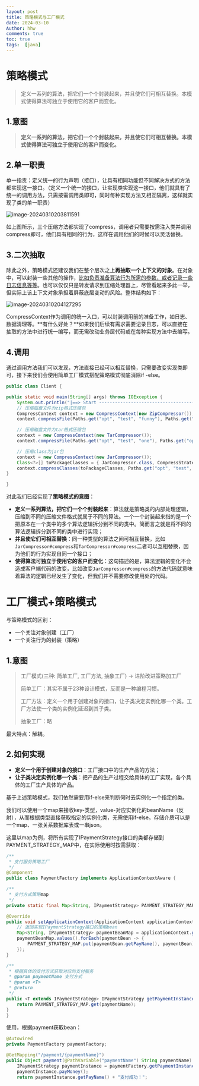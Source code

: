 ```yaml
---
layout: post
title: 策略模式与工厂模式
date: 2024-03-10
Author: hhw
comments: true
toc: true
tags:  [java]
---
```


# 策略模式

> 定义一系列的算法，把它们一个个封装起来，并且使它们可相互替换。本模式使得算法可独立于使用它的客户而变化。

## 1.意图

> **定义一系列的算法，把它们一个个封装起来，并且使它们可相互替换。本模式使得算法可独立于使用它的客户而变化。**

## 2.单一职责

单一指责：定义统一的行为声明（接口），让具有相同功能但不同解决方式的方法都实现这一接口。（定义一个统一的接口，让实现类实现这一接口，他们就具有了统一的调用方法，只需按需调用类即可，同时每种实现方法又相互隔离，这样就实现了类的单一职责）

![image-20240310203811591](https://blog-1302755396.cos.ap-shanghai.myqcloud.com/image-20240310203811591.png)

如上图所示，三个压缩方法都实现了compress，调用者只需要按需注入类并调用compress即可，他们具有相同的行为，这样在调用他们的时候可以灵活替换。

## 3.二次抽取

除此之外，策略模式还建议我们在整个层次之上**再抽取一个上下文的对象**。在对象中，可以封装一些其他的操作，<u>比如负责准备算法行为所需的参数，或者记录一些日志信息等等</u>。也可以仅仅只是转发请求到压缩处理器上，尽管看起来多此一举，但实际上该上下文对象承担着屏蔽底层变动的风险。整体结构如下：

![image-20240310204127295](https://blog-1302755396.cos.ap-shanghai.myqcloud.com/image-20240310204127295.png)

CompressContext作为调用的统一入口，可以封装调用前的准备工作，如日志、数据清理等。**有什么好处？**如果我们后续有需求需要记录日志，可以直接在抽取的方法中进行统一编写，而无需改动业务层代码或在每种实现方法中去编写。

## 4.调用

通过调用方法我们可以发现，方法直接已经可以相互替换，只需要改变实现类即可，接下来我们会使用简单工厂模式搭配策略模式彻底消除if -else。

```java
public class Client {

public static void main(String[] args) throws IOException {
    System.out.println("|==> Start -------------------------------------------------------|");
    // 压缩磁盘文件为zip格式压缩包
    CompressContext context = new CompressContext(new ZipCompressor());
    context.compressFile(Paths.get("opt", "test", "funny"), Paths.get("opt", "test", "output.zip"));

    // 压缩磁盘文件为tar格式压缩包
    context = new CompressContext(new TarCompressor());
    context.compressFile(Paths.get("opt", "test", "one"), Paths.get("opt", "test", "output.tar"));

    // 压缩class为jar包
    context = new CompressContext(new JarCompressor());
    Class<?>[] toPackageClasses = { JarCompressor.class, CompressStrategy.class, Client.class };
    context.compressClasses(toPackageClasses, Paths.get("opt", "test", "output.jar"));
}

}
```

对此我们已经实现了**策略模式的意图**：

- **定义一系列算法，把它们一个个封装起来**：算法就是策略类的内部处理逻辑，压缩到不同的压缩文件格式就属于不同的算法。一个一个封装起来指的是一个把原本在一个类中的多个算法逻辑拆分到不同的类中。简而言之就是将不同的算法逻辑拆分到不同的类中进行实现；
- **并且使它们可相互替换**：同一种类型的算法之间可相互替换，比如`JarCompressor#compress`和`TarCompressor#compress`二者可以互相替换，因为他们的行为实现自同一个接口；
- **使得算法可独立于使用它的客户而变化**：这句描述的是，算法逻辑的变化不会造成客户端代码的改变，比如改变`JarCompressor#compress`的方法代码就意味着算法的逻辑已经发生了变化，但我们并不需要修改使用处的代码。

# 工厂模式+策略模式

与策略模式的区别：

- 一个关注对象创建（工厂）
- 一个关注行为的封装（策略）

## 1.意图

> 工厂模式(三种: 简单工厂, 工厂方法, 抽象工厂) -> 进阶改进策略加工厂
>
> 简单工厂：其实不属于23种设计模式，反而是一种编程习惯。
>
> 工厂方法：定义一个用于创建对象的接口，让子类决定实例化哪一个类。工厂方法使一个类的实例化延迟到其子类。
>
> 抽象工厂：略

最大特点：解耦。

## 2.如何实现

- **定义一个用于创建对象的接口**：工厂接口中的生产产品的方法；
- **让子类决定实例化哪一个类**：把产品的生产过程交给具体的工厂实现，各个具体的工厂生产具体的产品。

基于上述策略模式，我们依然需要用if-else来判断何时去实例化一个指定的类。

我们可以使用一个map来接收key-类型，value-对应实例化的beanName（反射），从而根据类型直接获取指定的实例化类，无需使用if-else。存储介质可以是一个map、一张关系数据库表或一串json。

这里以map为例，将所有实现了IPaymentStrategy接口的类都存储到PAYMENT_STRATEGY_MAP中，在实际使用时按需获取：

```java
/**
 * 支付服务策略工厂
 */
@Component
public class PaymentFactory implements ApplicationContextAware {

/**
 * 支付方式策略map
 */
private static final Map<String, IPaymentStrategy> PAYMENT_STRATEGY_MAP = new ConcurrentHashMap<>();

@Override
public void setApplicationContext(ApplicationContext applicationContext) throws BeansException {
    // 返回实现IPaymentStrategy接口的策略bean
    Map<String, IPaymentStrategy> paymentBeanMap = applicationContext.getBeansOfType(IPaymentStrategy.class);
    paymentBeanMap.values().forEach(paymentBean -> {
        PAYMENT_STRATEGY_MAP.put(paymentBean.getPayName(), paymentBean);
    });
}

/**
 * 根据具体的支付方式获取对应的支付服务
 * @param paymentName 支付方式
 * @param <T>
 * @return
 */
public <T extends IPaymentStrategy> IPaymentStrategy getPaymentInstance(String paymentName) {
    return PAYMENT_STRATEGY_MAP.get(paymentName);
}
}
```

使用，根据payment获取bean：

```java
@Autowired
private PaymentFactory paymentFactory;

@GetMapping("/payment/{paymentName}")
public Object payment(@PathVariable("paymentName") String paymentName) {
    IPaymentStrategy paymentInstance = paymentFactory.getPaymentInstance(paymentName);
    paymentInstance.payMoney();
    return paymentInstance.getPayName() + "支付成功！";
```
